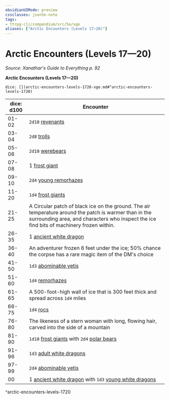 ```yaml
---
obsidianUIMode: preview
cssclasses: json5e-note
tags:
- ttrpg-cli/compendium/src/5e/xge
aliases: ["Arctic Encounters (Levels 17—20)"]
---
```

# Arctic Encounters (Levels 17—20)
*Source: Xanathar's Guide to Everything p. 92* 

**Arctic Encounters (Levels 17—20)**

`dice: [](arctic-encounters-levels-1720-xge.md#^arctic-encounters-levels-1720)`

| dice: d100 | Encounter |
|------------|-----------|
| 01-02 | `2d10` [revenants](revenant.md) |
| 03-04 | `2d8` [trolls](troll.md) |
| 05-06 | `2d10` [werebears](werebear.md) |
| 07-08 | 1 [frost giant](frost-giant.md) |
| 09-10 | `2d4` [young remorhazes](young-remorhaz.md) |
| 11-20 | `1d4` [frost giants](frost-giant.md) |
| 21-25 | A Circular patch of black ice on the ground. The air temperature around the patch is warmer than in the surrounding area, and characters who inspect the ice find bits of machinery frozen within. |
| 26-35 | 1 [ancient white dragon](ancient-white-dragon.md) |
| 36-40 | An adventurer frozen 6 feet under the ice; 50% chance the corpse has a rare magic item of the DM's choice |
| 41-50 | `1d3` [abominable yetis](abominable-yeti.md) |
| 51-60 | `1d4` [remorhazes](remorhaz.md) |
| 61-65 | A 500-foot-high wall of ice that is 300 feet thick and spread across `1d4` miles |
| 66-75 | `1d4` [rocs](roc.md) |
| 76-80 | The likeness of a stern woman with long, flowing hair, carved into the side of a mountain |
| 81-90 | `1d10` [frost giants](frost-giant.md) with `2d4` [polar bears](polar-bear.md) |
| 91-96 | `1d3` [adult white dragons](adult-white-dragon.md) |
| 97-99 | `2d4` [abominable yetis](abominable-yeti.md) |
| 00 | 1 [ancient white dragon](ancient-white-dragon.md) with `1d3` [young white dragons](young-white-dragon.md) |
^arctic-encounters-levels-1720